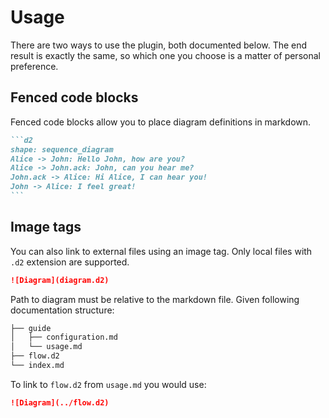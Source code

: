 # Usage

There are two ways to use the plugin, both documented below.
The end result is exactly the same, so which one you choose is a
matter of personal preference.

## Fenced code blocks

Fenced code blocks allow you to place diagram definitions in markdown.

````md
```d2
shape: sequence_diagram
Alice -> John: Hello John, how are you?
Alice -> John.ack: John, can you hear me?
John.ack -> Alice: Hi Alice, I can hear you!
John -> Alice: I feel great!
```
````

## Image tags

You can also link to external files using an image tag. Only local
files with `.d2` extension are supported.

```md
![Diagram](diagram.d2)
```

Path to diagram must be relative to the markdown file.
Given following documentation structure:

```md
├── guide
│   ├── configuration.md
│   └── usage.md
├── flow.d2
└── index.md
```

To link to `flow.d2` from `usage.md` you would use:

```md
![Diagram](../flow.d2)
```
